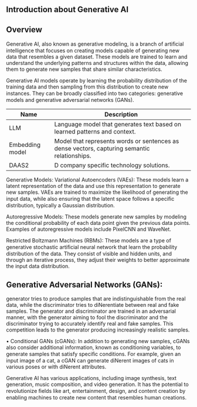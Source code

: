 ## Introduction about Generative AI

## Overview

Generative AI, also known as generative modeling, is a branch of artiﬁcial intelligence that focuses on creating models capable of generating new data that resembles a given dataset. These models are trained to learn and understand the underlying patterns and structures within the data, allowing them to generate new samples that share similar characteristics.

Generative AI models operate by learning the probability distribution of the training data and then sampling from this distribution to create new instances. They can be broadly classiﬁed into two categories: generative models and generative adversarial networks (GANs).

| Name | Description |
|-|-|
| LLM | Language model that generates text based on learned patterns and context. |  
| Embedding model | Model that represents words or sentences as dense vectors, capturing semantic relationships. |
| DAAS2 | D company specific technology solutions. |

Generative Models: Variational Autoencoders (VAEs): These models learn a latent representation of the data and use this representation to generate new samples. VAEs are trained to maximize the likelihood of generating the input data, while also ensuring that the latent space follows a speciﬁc distribution, typically a Gaussian distribution.

Autoregressive Models: These models generate new samples by modeling the conditional probability of each data point given the previous data points. Examples of autoregressive models include PixelCNN and WaveNet.

Restricted Boltzmann Machines (RBMs): These models are a type of generative stochastic artiﬁcial neural network that learn the probability distribution of the data. They consist of visible and hidden units, and through an iterative process, they adjust their weights to better approximate the input data distribution.

## Generative Adversarial Networks (GANs):

generator tries to produce samples that are indistinguishable from the real data, while the discriminator tries to diNerentiate between real and fake samples. The generator and discriminator are trained in an adversarial manner, with the generator aiming to fool the discriminator and the discriminator trying to accurately identify real and fake samples. This competition leads to the generator producing increasingly realistic samples.

• Conditional GANs (cGANs): In addition to generating new samples, cGANs also consider additional information, known as conditioning variables, to generate samples that satisfy speciﬁc conditions. For example, given an input image of a cat, a cGAN can generate diNerent images of cats in various poses or with diNerent attributes.

Generative AI has various applications, including image synthesis, text generation, music composition, and video generation. It has the potential to revolutionize ﬁelds like art, entertainment, design, and content creation by enabling machines to create new content that resembles human creations.